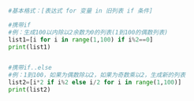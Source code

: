 
<BlogInfo title="1.列表推导式" author="白日梦想猿" pv=0 read_times=0 pre_cost_time=0分12秒 category="进阶语法" tag_list="['进阶语法']" create_time="2021.11.08 15:06:33" update_time="2021.11.08 15:14:30" />

```python


#基本格式：[表达式 for 变量 in 旧列表 if 条件]

#携带if
#例：生成100以内除以2余数为0的列表(1到100的偶数列表)
list1=[i for i in range(1,100) if i%2==0]
print(list1)


#携带if..else
#例：1到100，如果为偶数除以2，如果为奇数乘以2，生成新的列表
list2=[i*2 if i%2 else i/2 for i in range(1,100)]
print(list2)




```

